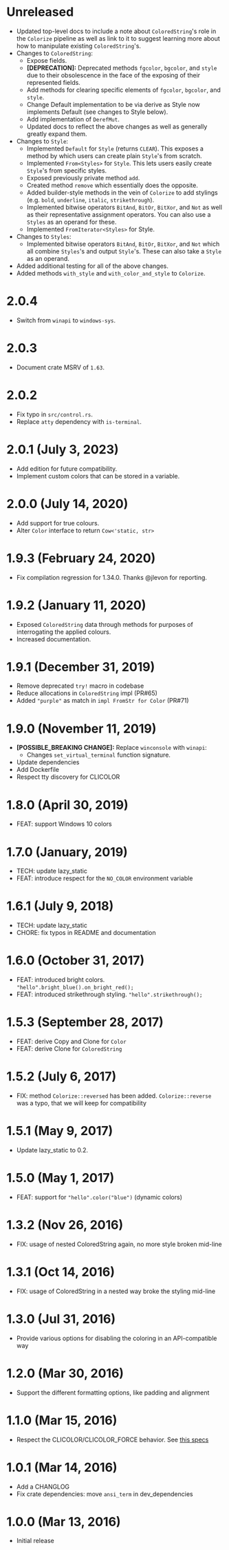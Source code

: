 # Unreleased

- Updated top-level docs to include a note about `ColoredString`\'s role in the `Colorize` pipeline as well as link to it to suggest learning more about how to manipulate existing `ColoredString`\'s.
- Changes to `ColoredString`:
  - Expose fields.
  - **[DEPRECATION]:** Deprecated methods `fgcolor`, `bgcolor`, and `style` due to their obsolescence in the face of the exposing of their represented fields.
  - Add methods for clearing specific elements of `fgcolor`, `bgcolor`, and `style`.
  - Change Default implementation to be via derive as Style now implements Default (see changes to Style below).
  - Add implementation of `DerefMut`.
  - Updated docs to reflect the above changes as well as generally greatly expand them.
- Changes to `Style`:
  - Implemented `Default` for `Style` (returns `CLEAR`). This exposes a method by which users can create plain `Style`\'s from scratch.
  - Implemented `From<Styles>` for `Style`. This lets users easily create `Style`\'s from specific styles.
  - Exposed previously private method `add`.
  - Created method `remove` which essentially does the opposite.
  - Added builder-style methods in the vein of `Colorize` to add stylings (e.g. `bold`, `underline`, `italic`, `strikethrough`).
  - Implemented bitwise operators `BitAnd`, `BitOr`, `BitXor`, and `Not` as well as their representative assignment operators. You can also use a `Styles` as an operand for these.
  - Implemented `FromIterator<Styles>` for Style.
- Changes to `Styles`:
  - Implemented bitwise operators `BitAnd`, `BitOr`, `BitXor`, and `Not` which all combine `Styles`\'s and output `Style`\'s. These can also take a `Style` as an operand.
- Added additional testing for all of the above changes.
- Added methods `with_style` and `with_color_and_style` to `Colorize`.

# 2.0.4
- Switch from `winapi` to `windows-sys`.

# 2.0.3
- Document crate MSRV of `1.63`.

# 2.0.2
- Fix typo in `src/control.rs`.
- Replace `atty` dependency with `is-terminal`.

# 2.0.1 (July 3, 2023)
- Add edition for future compatibility.
- Implement custom colors that can be stored in a variable.

# 2.0.0 (July 14, 2020)
- Add support for true colours.
- Alter `Color` interface to return `Cow<'static, str>`

# 1.9.3 (February 24, 2020)
- Fix compilation regression for 1.34.0. Thanks @jlevon for reporting.

# 1.9.2 (January 11, 2020)
- Exposed `ColoredString` data through methods for purposes of interrogating the applied colours.
- Increased documentation.

# 1.9.1 (December 31, 2019)

- Remove deprecated `try!` macro in codebase
- Reduce allocations in `ColoredString` impl (PR#65)
- Added `"purple"` as match in `impl FromStr for Color` (PR#71)

# 1.9.0 (November 11, 2019)

- **[POSSIBLE_BREAKING CHANGE]:** Replace `winconsole` with `winapi`:
  - Changes `set_virtual_terminal` function signature.
- Update dependencies
- Add Dockerfile
- Respect tty discovery for CLICOLOR

# 1.8.0 (April 30, 2019)

- FEAT: support Windows 10 colors

# 1.7.0 (January, 2019)
- TECH: update lazy\_static
- FEAT: introduce respect for the `NO_COLOR` environment variable

# 1.6.1 (July 9, 2018)
- TECH: update lazy\_static
- CHORE: fix typos in README and documentation

# 1.6.0 (October 31, 2017)
- FEAT: introduced bright colors. `"hello".bright_blue().on_bright_red();`
- FEAT: introduced strikethrough styling. `"hello".strikethrough();`

# 1.5.3 (September 28, 2017)

- FEAT: derive Copy and Clone for `Color`
- FEAT: derive Clone for `ColoredString`

# 1.5.2 (July 6, 2017)

- FIX: method `Colorize::reversed` has been added. `Colorize::reverse` was a typo, that we will keep
    for compatibility

# 1.5.1 (May 9, 2017)

- Update lazy\_static to 0.2.

# 1.5.0 (May 1, 2017)

- FEAT: support for `"hello".color("blue")` (dynamic colors)

# 1.3.2 (Nov 26, 2016)

- FIX: usage of nested ColoredString again, no more style broken mid-line

# 1.3.1 (Oct 14, 2016)

- FIX: usage of ColoredString in a nested way broke the styling mid-line

# 1.3.0 (Jul 31, 2016)

- Provide various options for disabling the coloring in an API-compatible way

# 1.2.0 (Mar 30, 2016)

- Support the different formatting options, like padding and alignment

# 1.1.0 (Mar 15, 2016)

- Respect the CLICOLOR/CLICOLOR\_FORCE behavior. See [this specs](http://bixense.com/clicolors/)

# 1.0.1 (Mar 14, 2016)

- Add a CHANGLOG
- Fix crate dependencies: move `ansi_term` in dev\_dependencies

# 1.0.0 (Mar 13, 2016)

- Initial release
